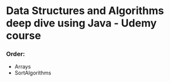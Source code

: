 # Data Structures and Algorithms deep dive using Java - Udemy course

### Order:

* Arrays
* SortAlgorithms
